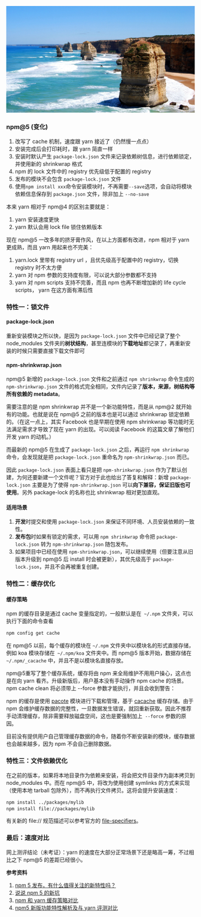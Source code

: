 ![npm@5](../assets/npm@5.jpg)

### npm@5 (变化)
1. 改写了 cache 机制，速度跟 yarn 接近了（仍然慢一点点）
2. 安装完成后会打印耗时，跟 yarn 简直一样
3. 安装时默认产生 `package-lock.json` 文件来记录依赖树信息，进行依赖锁定，并使用新的 shrinkwrap 格式
4. npm 的 lock 文件中的 registry 优先级低于配置的 registry 
5. 发布的模块不会包含 `package-lock.json` 文件
6. 使用`npm install xxx`命令安装模块时，不再需要`--save`选项，会自动将模块依赖信息保存到 `package.json` 文件，除非加上 `--no-save`


本来 yarn 相对于 npm@4 的区别主要就是：
1. yarn 安装速度更快
1. yarn 默认会用 lock file 锁住依赖版本

现在 npm@5 一改多年的挤牙膏作风，在以上方面都有改进，npm 相对于 yarn 更成熟，而且 yarn 用起来也不完美：
1. yarn.lock 里带有 registry url ，且优先级高于配置中的 registry，切换 registry 时不太方便
1. yarn 对 npm 参数的支持度有限，可以说大部分参数都不支持
1. yarn 对 npm scripts 支持不完善，而且 npm 也再不断增加新的 life cycle scripts， yarn 在这方面有滞后性

### 特性一：锁文件

#### package-lock.json
重新安装模块之所以快，是因为 `package-lock.json` 文件中已经记录了整个 node_modules 文件夹的**树状结构**，甚至连模块的**下载地址**都记录了，再重新安装的时候只需要直接下载文件即可


#### npm-shrinkwrap.json
npm@5 新增的 `package-lock.json` 文件和之前通过 `npm shrinkwrap` 命令生成的 `npm-shrinkwrap.json` 文件的格式完全相同，文件内记录了**版本，来源，树结构等所有依赖的 metadata**。

需要注意的是 npm shrinkwrap 并不是一个新功能特性，而是从 npm@2 就开始有的功能。也就是说在 npm@5 之前的版本也是可以通过 shrinkwrap 锁定依赖的。（在这一点上，其实 Facebook 也是早期在使用 npm shrinkwrap 等功能时无法满足需求才导致了现在 yarn 的出现。可以阅读 Facebook 的这篇文章了解他们开发 yarn 的动机。）

而最新的 npm@5 在生成了 `package-lock.json` 之后，再运行 `npm shrinkwrap` 命令，会发现就是把 `package-lock.json` 重命名为 `npm-shrinkwrap.json` 而已。

因此 `package-lock.json` 表面上看只是把 `npm-shrinkwrap.json` 作为了默认创建，为何还要新建一个文件呢？官方对于此也给出了答复和解释：新增 `package-lock.json` 主要是为了使得 `npm-shrinkwrap.json` 可以**向下兼容，保证旧版也可使用**。另外 package-lock 的名称也比 shrinkwrap 相对更加直观。

#### 适用场景

1. **开发**时提交和使用 `package-lock.json` 来保证不同环境、人员安装依赖的一致性。
2. **发布包**时如果有锁定的需求，可以用 `npm shrinkwrap` 命令把 `package-lock.json` 转为 `npm-shrinkwrap.json` 随包发布。
3. 如果项目中已经在使用 `npm-shrinkwrap.json`，可以继续使用（但要注意从旧版本升级到 npm@5 后 install 时会被更新），其优先级高于 `package-lock.json`，并且不会再被重复创建。


### 特性二：缓存优化

#### 缓存策略
npm 的缓存目录是通过 cache 变量指定的，一般默认是在` ~/.npm` 文件夹，可以执行下面的命令查看

```bash
npm config get cache
```
在 npm@5 以前，每个缓存的模块在 `~/.npm` 文件夹中以模块名的形式直接存储，例如 koa 模块存储在` ~/.npm/koa` 文件夹中。而 npm@5 版本开始，数据存储在 `~/.npm/_cacache` 中，并且不是以模块名直接存放。

npm@5重写了整个缓存系统，缓存将由 npm 来全局维护不用用户操心，这点也是在向 yarn 看齐。升级新版后，用户基本没有手动操作 npm cache 的场景。npm cache clean 将必须带上 --force 参数才能执行，并且会收到警告：

npm 的缓存是使用 [pacote](https://www.npmjs.com/package/pacote) 模块进行下载和管理，基于 [cacache](https://www.npmjs.com/package/cacache) 缓存存储。由于 npm 会维护缓存数据的完整性，一旦数据发生错误，就回重新获取。因此不推荐手动清理缓存，除非需要释放磁盘空间，这也是要强制加上` --force` 参数的原因。

目前没有提供用户自己管理缓存数据的命令，随着你不断安装新的模块，缓存数据也会越来越多，因为 npm 不会自己删除数据。

### 特性三：文件依赖优化
在之前的版本，如果将本地目录作为依赖来安装，将会把文件目录作为副本拷贝到 node_modules 中。而在 npm@5 中，将改为使用创建 symlinks 的方式来实现（使用本地 tarball 包除外），而不再执行文件拷贝。这将会提升安装速度：
```bash
npm install ../packages/mylib
npm install file://packages/mylib
```
有关新的 file:// 规范描述可以参考官方的 [file-specifiers](https://github.com/npm/npm/blob/link-specifier/doc/spec/file-specifiers.md)。


### 最后：速度对比
网上测评结论（未考证）：yarn 的速度在大部分正常场景下还是略高一筹，不过相比之下 npm@5 的差距已经很小。

**参考资料**
1. [npm 5 发布，有什么值得关注的新特性吗？](https://www.zhihu.com/question/60519361/answer/177577759)
1. [说说 npm 5 的新坑](https://toutiao.io/posts/hrihhs/preview)
1. [npm 和 yarn 缓存策略对比](https://segmentfault.com/a/1190000009709213)
1. [npm5 新版功能特性解析及与 yarn 评测对比](https://www.qcloud.com/community/article/171211)